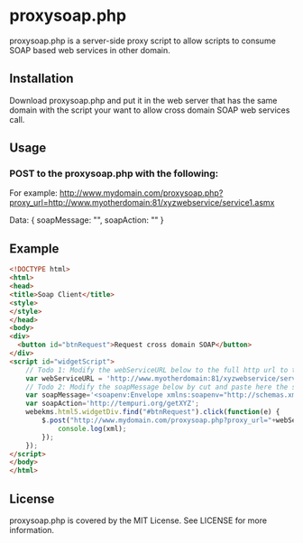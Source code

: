 # proxysoap.php

proxysoap.php is a server-side proxy script to allow scripts to consume SOAP based web services in other domain.

## Installation

Download proxysoap.php and put it in the web server that has the same domain with the script your want to allow cross domain SOAP web services call.

## Usage

### POST to the proxysoap.php with the following:

For example: http://www.mydomain.com/proxysoap.php?proxy_url=http://www.myotherdomain:81/xyzwebservice/service1.asmx

Data: 
{
	soapMessage: "",
	soapAction: "" 
}

## Example

```html
<!DOCTYPE html>
<html>
<head>
<title>Soap Client</title>
<style>
</style>
</head>
<body>
<div>
  <button id="btnRequest">Request cross domain SOAP</button>	
</div>
<script id="widgetScript">
	// Todo 1: Modify the webServiceURL below to the full http url to the SOAP web service
    var webServiceURL = 'http://www.myotherdomain:81/xyzwebservice/service1.asmx';	
	// Todo 2: Modify the soapMessage below by cut and paste here the soap message from SOAP-UI
	var soapMessage='<soapenv:Envelope xmlns:soapenv="http://schemas.xmlsoap.org/soap/envelope/" xmlns:tem="http://tempuri.org/"> <soapenv:Header/> <soapenv:Body> <tem:getXYZ> <tem:kontinjenId>9793</tem:kontinjenId> </tem:getXYZ> </soapenv:Body> </soapenv:Envelope>';
	var soapAction='http://tempuri.org/getXYZ';
	webekms.html5.widgetDiv.find("#btnRequest").click(function(e) {
		$.post("http://www.mydomain.com/proxysoap.php?proxy_url="+webServiceURL, {"dataString":soapMessage, "soapAction":soapAction}, function(xml){
			console.log(xml);
		});
    });
</script>
</body>
</html>
```

## License

proxysoap.php is covered by the MIT License. See LICENSE for more information.